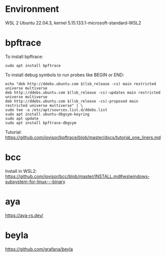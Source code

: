 # Environment

WSL 2 Ubuntu 22.04.3, kernel 5.15.133.1-microsoft-standard-WSL2

# bpftrace

To install bpftrace:

```
sudo apt install bpftrace
```

To install debug symbols to run probes like BEGIN or END:

```
echo "deb http://ddebs.ubuntu.com $(lsb_release -cs) main restricted universe multiverse
deb http://ddebs.ubuntu.com $(lsb_release -cs)-updates main restricted universe multiverse
deb http://ddebs.ubuntu.com $(lsb_release -cs)-proposed main restricted universe multiverse" | \
sudo tee -a /etc/apt/sources.list.d/ddebs.list
sudo apt install ubuntu-dbgsym-keyring
sudo apt update
sudo apt install bpftrace-dbgsym
```

Tutorial: https://github.com/iovisor/bpftrace/blob/master/docs/tutorial_one_liners.md

# bcc

Install in WSL2: https://github.com/iovisor/bcc/blob/master/INSTALL.md#wslwindows-subsystem-for-linux---binary


# aya

https://aya-rs.dev/

# beyla

https://github.com/grafana/beyla
